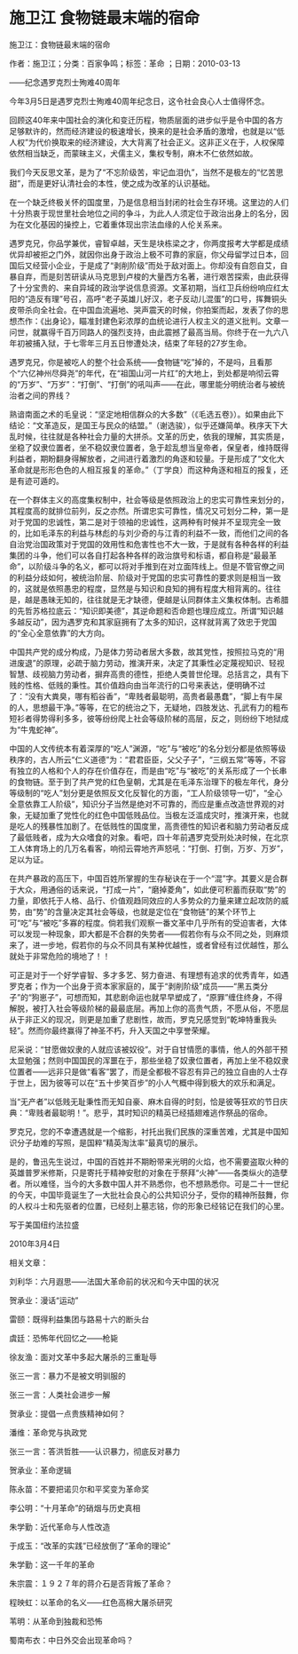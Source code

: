 # 施卫江  食物链最末端的宿命

施卫江：食物链最末端的宿命

作者：施卫江；分类：百家争鸣；标签：革命 ；日期：2010-03-13

——纪念遇罗克烈士殉难40周年

今年3月5日是遇罗克烈士殉难40周年纪念日，这令社会良心人士值得怀念。

回顾这40年来中国社会的演化和变迁历程，物质层面的进步似乎是令中国的各方足够默许的，然而经济建设的极速增长，换来的是社会矛盾的激增，也就是以“低人权”为代价换取来的经济建设，大大背离了社会正义。这非正义在于，人权保障依然相当缺乏，而蒙昧主义，犬儒主义，集权专制，麻木不仁依然如故。

我们今天反思文革，是为了“不忘阶级苦，牢记血泪仇”，当然不是极左的“忆苦思甜”，而是更好认清社会的本性，使之成为改革的认识基础。

在一个缺乏终极关怀的国度里，乃是信息相当封闭的社会生存环境。这里边的人们十分热衷于现世里社会地位之间的争斗，为此人人须定位于政治出身上的名分，因为在文化基因的操控上，它着重体现出宗法血缘的人伦关系来。

遇罗克兄，你品学兼优，睿智卓越，天生是块栋梁之才，你两度报考大学都是成绩优异却被拒之门外，就因你出身于政治上极不可靠的家庭，你父母留学过日本，回国后又经营小企业，于是成了“剥削阶级”而处于敌对面上。你却没有自怨自艾，自暴自弃，而是刻苦研读从马克思到卢梭的大量西方名著，进行艰苦探索，由此获得了十分宝贵的、来自异域的政治学说信息资源。文革初期，当红卫兵纷纷响应红太阳的“造反有理”号召，高呼“老子英雄儿好汉，老子反动儿混蛋”的口号，挥舞铜头皮带杀向全社会。在中国血流遍地、哭声震天的时候，你拍案而起，发表了你的思想杰作：《出身论》，瞄准封建色彩浓厚的血统论进行人权主义的道义批判。文章一问世，就赢得千百万同路人的强烈支持，由此震撼了最高当局。你终于在一九六八年初被捕入狱，于七零年三月五日惨遭处决，结束了年轻的27岁生命。

遇罗克兄，你是被吃人的整个社会系统——食物链“吃”掉的，不是吗，且看那个“六亿神州尽舜尧”的年代，在“祖国山河一片红”的大地上，到处都是响彻云霄的“万岁”、“万岁”：“打倒”、“打倒”的吼叫声——在此，哪里能分明统治者与被统治者之间的界线？

熟谙南面之术的毛皇说：“坚定地相信群众的大多数”（《毛选五卷》）。如果由此下结论：“文革造反，是国王与民众的结盟。”（谢选骏），似乎还嫌简单。秩序天下大乱时候，往往就是各种社会力量的大拼杀。文革的历史，依我的理解，其实质是，坐稳了奴隶位置者，坐不稳奴隶位置者，急于趁乱想当皇帝者，保皇者，维持既得利益者，期盼翻身得解放者，之间进行着激烈的角逐和较量。于是形成了“文化大革命就是形形色色的人相互报复的革命。”（丁学良）而这种角逐和相互的报复，还是有迹可遁的。

在一个群体主义的高度集权制中，社会等级是依照政治上的忠实可靠性来划分的，其程度高的就排位前列，反之亦然。所谓忠实可靠性，情况又可划分二种，第一是对于党国的忠诚性，第二是对于领袖的忠诚性，这两种有时候并不呈现完全一致的，比如毛泽东的利益与林彪的与刘少奇的与江青的利益不一致，而他们之间的各自治党治国政策对于党国的效用性和危害性也不大一致，于是就有各种各样的利益集团的斗争，他们可以各自打起各种各样的政治旗号和标语，都自称是“最最革命”，以阶级斗争的名义，都可以将对手推到在对立面阵线上。但是不管官僚之间的利益分歧如何，被统治阶层、阶级对于党国的忠实可靠性的要求则是相当一致的，这就是依照愚忠的程度，显然是与知识和良知的拥有程度大相背离的。往往是，越是愚昧无知的，往往就是无才缺德，便越是认同群体主义集权体制。古希腊的先哲苏格拉底云：“知识即美德”，其逆命题和否命题也理应成立。所谓“知识越多越反动”，因为遇罗克和其家庭拥有了太多的知识，这样就背离了效忠于党国的“全心全意依靠”的大方向。

中国共产党的成分构成，乃是体力劳动者居大多数，故其党性，按照拉马克的“用进废退”的原理，必疏于脑力劳动，推演开来，决定了其秉性必定蔑视知识、轻视智慧、歧视脑力劳动者，摒弃高贵的德性，拒绝人类普世伦理。总括言之，具有下贱的性格、低贱的秉性。其价值趋向由当年流行的口号来表达，便明确不过了：“没有大粪臭，哪有稻谷香”，“卑贱者最聪明，高贵者最愚蠢”，“脚上有牛屎的人，思想最干净。”等等，在它的统治之下，无疑地，四肢发达、孔武有力的粗布短衫者得势得利多多，彼等纷纷爬上社会等级阶梯的高层，反之，则纷纷下地狱成为“牛鬼蛇神”。

中国的人文传统本有着深厚的“吃人”渊源，“吃”与“被吃”的名分划分都是依照等级秩序的，古人所云“仁义道德”为：“君君臣臣，父父子子”，“三纲五常”等等，不容有独立的人格和个人的存在价值存在，而是由“吃”与“被吃”的关系形成了一个长串的食物链。至于到了共产党的红色皇朝，尤其是在毛泽东治理下的极左年代，身分等级制的“吃人”划分更是依照反文化反智化的方面，“工人阶级领导一切”，“全心全意依靠工人阶级”，知识分子当然是绝对不可靠的，而应是重点改造世界观的对象，无疑加重了党性化的红色中国低贱品位。当极左泛滥成灾时，推演开来，也就是吃人的残暴性加剧了。在低贱性的国度里，高贵德性的知识者和脑力劳动者反成了最低贱者，成为大众嗜食的对象。看吧，四十年前遇罗克受刑处决时候，在北京工人体育场上的几万名看客，响彻云霄地齐声怒吼：“打倒、打倒，万岁、万岁”，足以为证。

在共产暴政的高压下，中国百姓所掌握的生存秘诀在于一个“混”字。其要义是合群于大众，用通俗的话来说，“打成一片”，“磨掉菱角”，如此便可积蓄而获取“势”的力量，即依托于人格、品行、价值观趋同效应的人多势众的力量来建立起攻防的威势，由“势”的含量决定其社会等级，也就是定位在“食物链”的某个环节上可“吃”与“被吃”多寡的程度。倘若我们观察一番文革中几乎所有的受迫害者，大体可以发现一种现象，即大都是不合群的失势者——假若你有与众不同之处，则麻烦来了，进一步地，假若你的与众不同具有某种优越性，或者曾经有过优越性，那么就处于非常危险的境地了！！

可正是对于一个好学睿智、多才多艺、努力奋进、有理想有追求的优秀青年，如遇罗克者；作为一个出身于资本家家庭的，属于“剥削阶级”成员——“黑五类分子”的“狗崽子”，可想而知，其悲剧命运也就早早塑成了，“原罪”缠住终身，不得解脱，被打入社会等级阶梯的最最底层。再加上你的高贵气质，不愿从俗，不愿屈从于非正义的现况，则更是加重了悲剧性，故而，罗克兄感觉到“乾坤特重我头轻”。然而你最终赢得了神圣不朽，升入天国之中享誉荣耀。

尼采说：“甘愿做奴隶的人就应该被奴役”。对于自甘情愿的事情，他人的外部干预太显勉强；然则中国国民的浑噩在于，那些坐稳了奴隶位置者，再加上坐不稳奴隶位置者——远非只是做“看客”罢了，而是全都极不容忍有异己的独立自由的人士存于世上，因为彼等可以在“五十步笑百步”的小人气概中得到极大的欢乐和满足。

当“无产者”以低贱无耻秉性而无知自豪、麻木自得的时刻，恰是彼等狂欢的节日庆典：“卑贱者最聪明！”。悲乎，其时知识的精英已经插翅难逃作祭品的宿命。

罗克兄，您的不幸遭遇就是一个缩影，衬托出我们民族的深重苦难，尤其是中国知识分子劫难的写照，是国粹“精英淘汰率”最真切的展示。

是的，鲁迅先生说过，中国的百姓并不期盼带来光明的火焰，也不需要盗取火种的英雄普罗米修斯，只是寄托于精神安慰的对象在于祭拜“火神”——各类纵火的造孽者。所以难怪，当今的大多数中国人并不熟悉你，也不想熟悉你。可是二十一世纪的今天，中国毕竟诞生了一大批社会良心的公共知识分子，受你的精神所鼓舞，你的人权斗士和先驱者的位置，已经刻上墓志铭，你的形象已经铭记在我们的心里。

写于美国纽约法拉盛

2010年3月4日



相关文章：

刘利华：六月遐思——法国大革命前的状况和今天中国的状况

贺承业：漫话“运动”

雷颐：既得利益集团与路易十六的断头台

虞廷：恐怖年代回忆之——枪毙

徐友渔：面对文革中多起大屠杀的三重耻辱

张三一言：暴力不是被文明驯服的

张三一言：人类社会进步一解

贺承业：提倡一点贵族精神如何？

潘维：革命党与执政党

张三一言：答洪哲胜——认识暴力，彻底反对暴力

贺承业：革命逻辑

陈永苗：不要把诺贝尔和平奖变为革命奖

李公明：“十月革命”的硝烟与历史真相

朱学勤：近代革命与人性改造

于成玉：“改革的实践”已经放倒了“革命的理论”

朱学勤：这一千年的革命

朱宗震：１９２７年的蒋介石是否背叛了革命？

程映虹：以革命的名义——红色高棉大屠杀研究

苇明：从革命到独裁和恐怖

蜀南布衣：中日外交会出现革命吗？